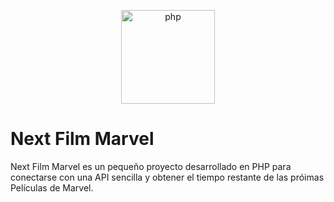 <p align="center">
  <a href="https://laravel.com" target="_blank">
    <img src="https://cdn.jsdelivr.net/gh/devicons/devicon/icons/php/php-original.svg" alt="php" width="150"/>
  </a>
</p>

# Next Film Marvel

Next Film Marvel es un pequeño proyecto desarrollado en PHP para conectarse con una API sencilla y obtener el tiempo restante 
de las próimas Películas de Marvel.
